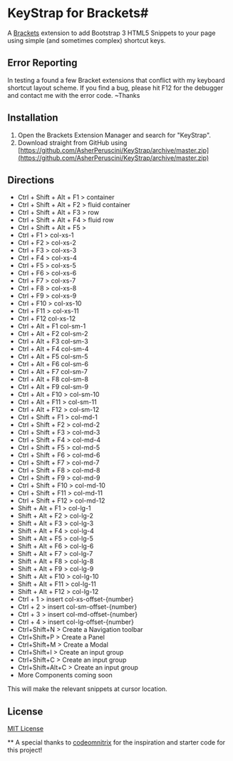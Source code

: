 # KeyStrap for Brackets#

A [Brackets](http://brackets.io/) extension to add Bootstrap 3 HTML5 Snippets to your page using simple (and sometimes complex) shortcut keys.

## Error Reporting ##
In testing a found a few Bracket extensions that conflict with my keyboard shortcut layout scheme. If you find a bug, please hit F12 for the debugger and contact me with the error code.
~Thanks

## Installation ##
1. Open the Brackets Extension Manager and search for "KeyStrap".
2. Download straight from GitHub using [https://github.com/AsherPeruscini/KeyStrap/archive/master.zip](https://github.com/AsherPeruscini/KeyStrap/archive/master.zip)

## Directions ##
* Ctrl + Shift + Alt + F1 > container <div>
* Ctrl + Shift + Alt + F2 > fluid container <div>
* Ctrl + Shift + Alt + F3 > row <div>
* Ctrl + Shift + Alt + F4 > fluid row <div>
* Ctrl + Shift + Alt + F5 > <section></section>
* Ctrl + F1 > col-xs-1 <div>
* Ctrl + F2 > col-xs-2 <div>
* Ctrl + F3 > col-xs-3 <div>
* Ctrl + F4 > col-xs-4 <div>
* Ctrl + F5 > col-xs-5 <div>
* Ctrl + F6 > col-xs-6 <div>
* Ctrl + F7 > col-xs-7 <div>
* Ctrl + F8 > col-xs-8 <div>
* Ctrl + F9 > col-xs-9 <div>
* Ctrl + F10 > col-xs-10 <div>
* Ctrl + F11 > col-xs-11 <div>
* Ctrl + F12	col-xs-12 <div>
* Ctrl + Alt + F1	col-sm-1 <div>
* Ctrl + Alt + F2	col-sm-2 <div>
* Ctrl + Alt + F3	col-sm-3 <div>
* Ctrl + Alt + F4	col-sm-4 <div>
* Ctrl + Alt + F5	col-sm-5 <div>
* Ctrl + Alt + F6	col-sm-6 <div>
* Ctrl + Alt + F7	col-sm-7 <div>
* Ctrl + Alt + F8	col-sm-8 <div>
* Ctrl + Alt + F9	col-sm-9 <div>
* Ctrl + Alt + F10 > col-sm-10 <div>
* Ctrl + Alt + F11 > col-sm-11 <div>
* Ctrl + Alt + F12 > col-sm-12 <div>
* Ctrl + Shift + F1 > col-md-1 <div>
* Ctrl + Shift + F2 > col-md-2 <div>
* Ctrl + Shift + F3 > col-md-3 <div>
* Ctrl + Shift + F4 > col-md-4 <div>
* Ctrl + Shift + F5 > col-md-5 <div>
* Ctrl + Shift + F6 > col-md-6 <div>
* Ctrl + Shift + F7 > col-md-7 <div>
* Ctrl + Shift + F8 > col-md-8 <div>
* Ctrl + Shift + F9 > col-md-9 <div>
* Ctrl + Shift + F10 > col-md-10 <div>
* Ctrl + Shift + F11 > col-md-11 <div>
* Ctrl + Shift + F12 > col-md-12 <div>
* Shift + Alt + F1 > col-lg-1 <div>
* Shift + Alt + F2 > col-lg-2 <div>
* Shift + Alt + F3 > col-lg-3 <div>
* Shift + Alt + F4 > col-lg-4 <div>
* Shift + Alt + F5 > col-lg-5 <div>
* Shift + Alt + F6 > col-lg-6 <div>
* Shift + Alt + F7 > col-lg-7 <div>
* Shift + Alt + F8 > col-lg-8 <div>
* Shift + Alt + F9 > col-lg-9 <div>
* Shift + Alt + F10 > col-lg-10 <div>
* Shift + Alt + F11 > col-lg-11 <div>
* Shift + Alt + F12 > col-lg-12 <div>
* Ctrl + 1 > insert col-xs-offset-{number}
* Ctrl + 2 > insert col-sm-offset-{number}
* Ctrl + 3 > insert col-md-offset-{number}
* Ctrl + 4 > insert col-lg-offset-{number}
* Ctrl+Shift+N > Create a Navigation toolbar
* Ctrl+Shift+P > Create a Panel
* Ctrl+Shift+M > Create a Modal
* Ctrl+Shift+I > Create an input group
* Ctrl+Shift+C > Create an input group
* Ctrl+Shift+Alt+C > Create an input group
* More Components coming soon

This will make the relevant snippets at cursor location.

## License ##
[MIT License](LICENSE)

** A special thanks to [codeomnitrix](https://github.com/codeomnitrix/) for the inspiration and starter code for this project!